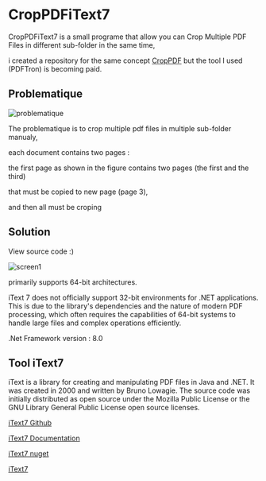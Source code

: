 # CropPDFiText7
CropPDFiText7 is a small programe that allow you can Crop Multiple PDF Files in different sub-folder in the same time,

i created a repository for the same concept [CropPDF](https://github.com/abdessalam-aadel/CropPDF/) but the tool I used (PDFTron) is becoming paid.

## Problematique
![problematique](https://user-images.githubusercontent.com/48380521/197403711-26b98b55-58b5-491e-81f6-3e323b508c16.png)

The problematique is to crop multiple pdf files in multiple sub-folder manualy,

each document contains two pages :

the first page as shown in the figure contains two pages (the first and the third)

that must be copied to new page (page 3),

and then all must be croping

 ## Solution
 View source code :)
 
 ![screen1](https://github.com/user-attachments/assets/c241599a-6472-41b6-be7d-199a60a3d75c)

 primarily supports 64-bit architectures.

 iText 7 does not officially support 32-bit environments for .NET applications. This is due to the library's dependencies and the nature of modern PDF processing, which often requires the capabilities of 64-bit systems to handle large files and complex operations efficiently.
 
.Net Framework version : 8.0

  ## Tool iText7
  iText is a library for creating and manipulating PDF files in Java and .NET. It was created in 2000 and written by Bruno Lowagie. The source code was initially distributed as open source under the Mozilla Public License or the GNU Library General Public License open source licenses.
  
  [iText7 Github](https://github.com/itext/itext-dotnet)
  
  [iText7 Documentation](https://api.itextpdf.com/iText/dotnet/8.0.0/)
  
  [iText7 nuget](https://www.nuget.org/packages/itext7)
  
  [iText7](https://itextpdf.com/products/itext-suite)
